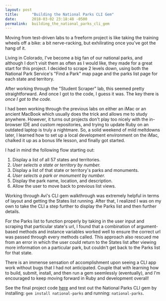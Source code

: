 ```yaml
---
layout: post
title:      "Building the National Parks CLI Gem"
date:       2018-03-02 23:18:48 -0500
permalink:  building_the_national_parks_cli_gem
---
```



Moving from test-driven labs to a freeform project is like taking the training wheels off a bike: a bit nerve-racking, but exhilirating once you've got the hang of it.

Living in Colorado, I've become a big fan of our national parks, and although I don't visit them as often as I would like, they made for a great start for this project. I decided to scrape 2 levels down, using both the National Park Service's "Find a Park" map page and the parks list page for each state and territory.

After working through the "Student Scraper" lab, this seemed pretty straightforward. And once I got to the code, I guess it was. The key there is *once I got to the code.*

I had been working through the previous labs on either an iMac or an ancient MacBook which usually does the trick and allows me to study anywhere. However, it turns out projects don't play too nicely with the in-browser IDE and custom repositories, and trying to update Ruby on an outdated laptop is truly a nightmare.  So, a solid weekend of mild meltdowns later, I learned how to set up a local development environment on the iMac, chalked it up as a bonus life lesson, and finally got started.

I had in mind the following flow starting out:
1. Display a list of all 57 states and territories.
2. *User selects a state or territory by number.*
3. Display a list of that state or territory's parks and monuments.
4. *User selects a park or monument by number.*
5. Display the park name, location, and description.
6. Allow the user to move back to previous list views.

Working through Avi's CLI gem walkthrough was extremely helpful in terms of layout and getting the States list running. After that, I realized I was on my own to take the CLI a step further to display the Parks list and then further details.

For the Parks list to function properly by taking in the user input and scraping that particular state's url, I found that a combination of argument-based methods and instance variables worked well to ensure the correct url was passed through every methods called. This approach also rescued me from an error in which the user could return to the States list after viewing more information on a particular park, but couldn't get back to the Parks list for that state.

There is an immense sensation of accomplishment upon seeing a CLI app work without bugs that I had not anticipated. Couple that with learning how to build, submit, install, and then run a gem seemlessly (eventually), and I'm encouraged to keep moving forward in Ruby and development overall!

See the final project code [here](https://github.com/heislercreative/national-parks-cli) and test out the National Parks CLI gem by installing: `gem install national-parks` and running: `national-parks`.
